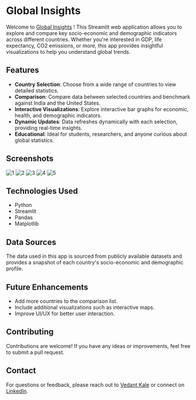 # Global Insights 

Welcome to [Global Insights]([https://www.linkedin.com/in/VedantKale106/](https://global-insights.onrender.com/)) ! This Streamlit web application allows you to explore and compare key socio-economic and demographic indicators across different countries. Whether you're interested in GDP, life expectancy, CO2 emissions, or more, this app provides insightful visualizations to help you understand global trends.

## Features

- **Country Selection**: Choose from a wide range of countries to view detailed statistics.
- **Comparison**: Compare data between selected countries and benchmark against India and the United States.
- **Interactive Visualizations**: Explore interactive bar graphs for economic, health, and demographic indicators.
- **Dynamic Updates**: Data refreshes dynamically with each selection, providing real-time insights.
- **Educational**: Ideal for students, researchers, and anyone curious about global statistics.

## Screenshots
![1](https://github.com/VedantKale106/Global_Insights/assets/159442447/04ef5701-0403-4643-beaa-ba37dfa62338)
![2](https://github.com/VedantKale106/Global_Insights/assets/159442447/f850162d-c7a7-4c21-adf0-91230985a61f)
![3](https://github.com/VedantKale106/Global_Insights/assets/159442447/e2fea2b9-316d-4909-8eaf-df8c4f10d9bf)
![4](https://github.com/VedantKale106/Global_Insights/assets/159442447/99b4dfcd-0f1c-43b3-8387-664c71d010e6)
![5](https://github.com/VedantKale106/Global_Insights/assets/159442447/ced063ae-2de0-410f-a7c6-eed27848d177)



## Technologies Used

- Python
- Streamlit
- Pandas
- Matplotlib

## Data Sources

The data used in this app is sourced from publicly available datasets and provides a snapshot of each country's socio-economic and demographic profile.

## Future Enhancements

- Add more countries to the comparison list.
- Include additional visualizations such as interactive maps.
- Improve UI/UX for better user interaction.

## Contributing

Contributions are welcome! If you have any ideas or improvements, feel free to submit a pull request.

## Contact

For questions or feedback, please reach out to [Vedant Kale](mailto:vedant.kale22@pccoepune.org) or connect on [LinkedIn](https://www.linkedin.com/in/VedantKale106/).
